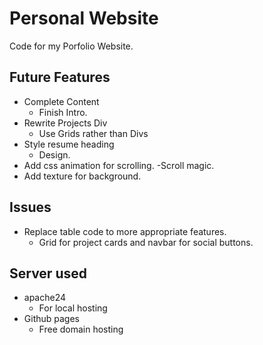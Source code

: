 # Personal Website

Code for my Porfolio Website.

## Future Features

- Complete Content
  - Finish Intro.
- Rewrite Projects Div
  - Use Grids rather than Divs
- Style resume heading
  - Design.
- Add css animation for scrolling.
  -Scroll magic.
- Add texture for background.

## Issues

- Replace table code to more appropriate features.
  - Grid for project cards and navbar for social buttons.

## Server used

- apache24
  - For local hosting
- Github pages
  - Free domain hosting
